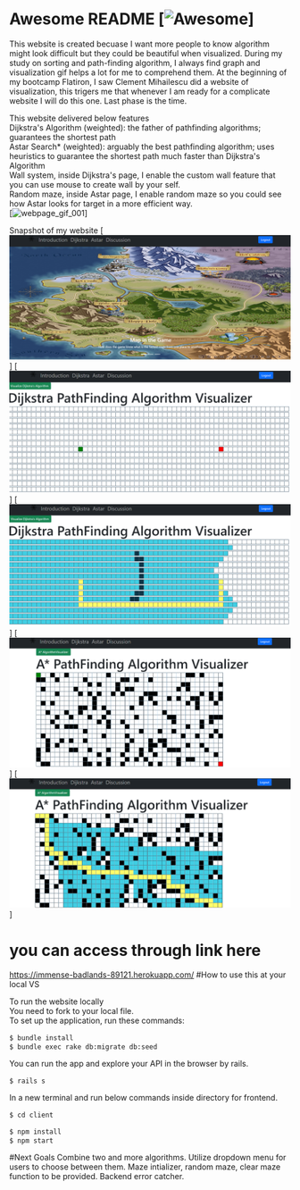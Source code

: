 # Awesome README [![Awesome](https://cdn.jsdelivr.net/gh/sindresorhus/awesome@d7305f38d29fed78fa85652e3a63e154dd8e8829/media/badge.svg)]
This website is created becuase I want more people to know algorithm might look difficult but they could be beautiful when visualized. During my study on sorting and path-finding algorithm, I always find graph and visualization gif helps a lot for me to comprehend them. At the beginning of my bootcamp Flatiron, I saw Clement Mihailescu did a website of visualization, this trigers me that whenever I am ready for a complicate website I will do this one. Last phase is the time.
 
This website delivered below features <br />
Dijkstra's Algorithm (weighted): the father of pathfinding algorithms; guarantees the shortest path <br />
Astar Search* (weighted): arguably the best pathfinding algorithm; uses heuristics to guarantee the shortest path much faster than Dijkstra's Algorithm <br />
Wall system, inside Dijkstra's page, I enable the custom wall feature that you can use mouse to create wall by your self. <br />
Random maze, inside Astar page, I enable random maze so you could see how Astar looks for target in a more efficient way. <br />
[![webpage_gif_001](pictures/Phase%205%20project%20demo%20Path-finding%20Algorithm%20Visualizer%20Shorter%20Version-%2011%20August%202022.gif)]

Snapshot of my website
[![webpage_pic_001](pictures/Pathfinding%20Algorithm%20Website%20220811-001.png)]
[![webpage_pic_003](pictures/Pathfinding%20Algorithm%20Website%20220811-003.png)]
[![webpage_pic_004](pictures/Pathfinding%20Algorithm%20Website%20220811-004.png)]
[![webpage_pic_005](pictures/Pathfinding%20Algorithm%20Website%20220811-005.png)]
[![webpage_pic_006](pictures/Pathfinding%20Algorithm%20Website%20220811-006.png)]

# you can access through link here <br />
https://immense-badlands-89121.herokuapp.com/
#How to use this at your local VS

To run the website locally  <br />
You need to fork to your local file. <br />
To set up the application, run these commands:

```console
$ bundle install
$ bundle exec rake db:migrate db:seed
```

You can run the app and explore your API in the browser by rails.

```console
$ rails s
```
In a new terminal and run below commands inside directory for frontend. <br />
```console
$ cd client
```
```console
$ npm install
$ npm start
```


#Next Goals
Combine two and more algorithms. Utilize dropdown menu for users to choose between them.
Maze intializer, random maze, clear maze function to be provided.
Backend error catcher.
